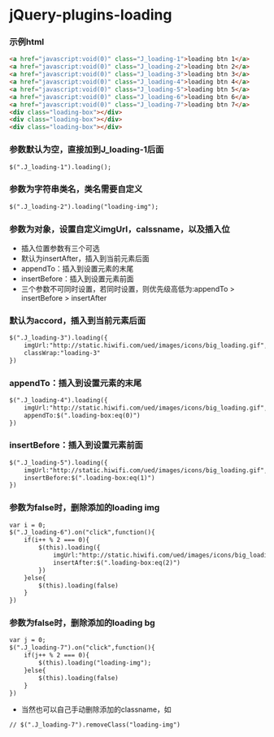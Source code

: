 jQuery-plugins-loading
==============
### 示例html
```html
<a href="javascript:void(0)" class="J_loading-1">loading btn 1</a>
<a href="javascript:void(0)" class="J_loading-2">loading btn 2</a>
<a href="javascript:void(0)" class="J_loading-3">loading btn 3</a>
<a href="javascript:void(0)" class="J_loading-4">loading btn 4</a>
<a href="javascript:void(0)" class="J_loading-5">loading btn 5</a>
<a href="javascript:void(0)" class="J_loading-6">loading btn 6</a>
<a href="javascript:void(0)" class="J_loading-7">loading btn 7</a>
<div class="loading-box"></div>
<div class="loading-box"></div>
<div class="loading-box"></div>
```
### 参数默认为空，直接加到J_loading-1后面
```html
$(".J_loading-1").loading();
```
### 参数为字符串类名，类名需要自定义
```html
$(".J_loading-2").loading("loading-img");
```
### 参数为对象，设置自定义imgUrl，calssname，以及插入位
- 插入位置参数有三个可选
- 默认为insertAfter，插入到当前元素后面
- appendTo：插入到设置元素的末尾
- insertBefore：插入到设置元素前面<br>
- 三个参数不可同时设置，若同时设置，则优先级高低为:appendTo > insertBefore > insertAfter
### 默认为accord，插入到当前元素后面
```html
$(".J_loading-3").loading({
	imgUrl:"http://static.hiwifi.com/ued/images/icons/big_loading.gif",
	classWrap:"loading-3"
})
```
### appendTo：插入到设置元素的末尾
```html
$(".J_loading-4").loading({
	imgUrl:"http://static.hiwifi.com/ued/images/icons/big_loading.gif",
	appendTo:$(".loading-box:eq(0)")
})
```
### insertBefore：插入到设置元素前面
```html
$(".J_loading-5").loading({
	imgUrl:"http://static.hiwifi.com/ued/images/icons/big_loading.gif",
	insertBefore:$(".loading-box:eq(1)")
})
```
### 参数为false时，删除添加的loading img
```html
var i = 0;
$(".J_loading-6").on("click",function(){
	if(i++ % 2 === 0){
		$(this).loading({
			imgUrl:"http://static.hiwifi.com/ued/images/icons/big_loading.gif",
			insertAfter:$(".loading-box:eq(2)")
		})
	}else{
		$(this).loading(false)
	}
})
```
### 参数为false时，删除添加的loading bg
```html
var j = 0;
$(".J_loading-7").on("click",function(){
	if(j++ % 2 === 0){
		$(this).loading("loading-img");
	}else{
		$(this).loading(false)
	}
})
```
- 当然也可以自己手动删除添加的classname，如
```html
// $(".J_loading-7").removeClass("loading-img")
```

